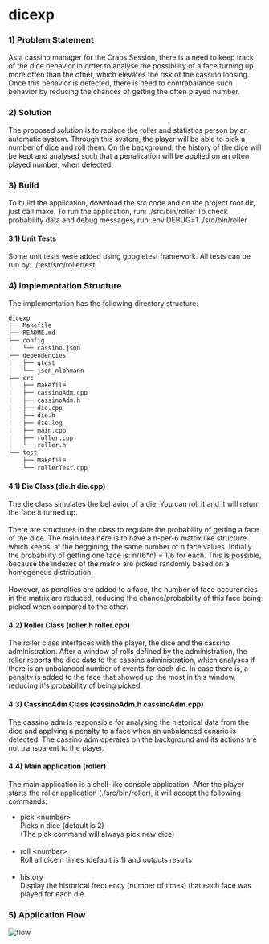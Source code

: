 # dicexp

### 1) Problem Statement
As a cassino manager for the Craps Session, there is a need to keep track of the dice behavior in order to analyse the possibility of a face turning up more often than the other, which elevates the risk of the cassino loosing. Once this behavior is detected, there is need to contrabalance such behavior by reducing the chances of getting the often played number.

### 2) Solution
The proposed solution is to replace the roller and statistics person by an automatic system. Through this system, the player will be able to pick a number of dice and roll them. On the background, the history of the dice will be kept and analysed such that a penalization will be applied on an often played number, when detected.

### 3) Build
To build the application, download the src code and on the project root dir, just call make.
To run the application, run: ./src/bin/roller
To check probability data and debug messages, run: env DEBUG=1 ./src/bin/roller

#### 3.1) Unit Tests
Some unit tests were added using googletest framework. All tests can be run by: ./test/src/rollertest

### 4) Implementation Structure
The implementation has the following directory structure:

```bash
dicexp
├── Makefile
├── README.md
├── config
│   └── cassino.json
├── dependencies
│   ├── gtest
│   └── json_nlohmann
├── src
│   ├── Makefile
│   ├── cassinoAdm.cpp
│   ├── cassinoAdm.h
│   ├── die.cpp
│   ├── die.h
│   ├── die.log
│   ├── main.cpp
│   ├── roller.cpp
│   └── roller.h
└── test
    ├── Makefile
    └── rollerTest.cpp
```

#### 4.1) Die Class (die.h die.cpp)
The die class simulates the behavior of a die. You can roll it and it will return the face it turned up.<br><br>
There are structures in the class to regulate the probability of getting a face of the dice. The main idea here is to have a n-per-6 matrix like structure which keeps, at the beggining, the same number of n face values. Initially the probability of getting one face is: n/(6\*n) = 1/6 for each. This is possible, because the indexes of the matrix are picked randomly based on a homogeneus distribution.<br><br>
However, as penalties are added to a face, the number of face occurencies in the matrix are reduced, reducing the chance/probability of this face being picked when compared to the other.

#### 4.2) Roller Class (roller.h roller.cpp)
The roller class interfaces with the player, the dice and the cassino administration. After a window of rolls defined by the administration, the roller reports the dice data to the cassino administration, which analyses if there is an unbalanced number of events for each die. In case there is, a penalty is added to the face that showed up the most in this window, reducing it's probability of being picked.

#### 4.3) CassinoAdm Class (cassinoAdm.h cassinoAdm.cpp)
The cassino adm is responsible for analysing the historical data from the dice and applying a penalty to a face when an unbalanced cenario is detected. The cassino adm operates on the background and its actions are not transparent to the player.

#### 4.4) Main application (roller)
The main application is a shell-like console application. After the player starts the roller application (./src/bin/roller), it will accept the following commands:
* pick \<number\> <br>
    Picks n dice (default is 2) <br>
    (The pick command will always pick new dice) <br><br>
* roll \<number\> <br>
    Roll all dice n times (default is 1) and outputs results <br><br>
* history <br>
    Display the historical frequency (number of times) that each face was played for each die.

### 5) Application Flow
![flow](https://user-images.githubusercontent.com/15233024/139600891-aff77d38-bf7e-4190-80ef-f4f0e286105c.png)
